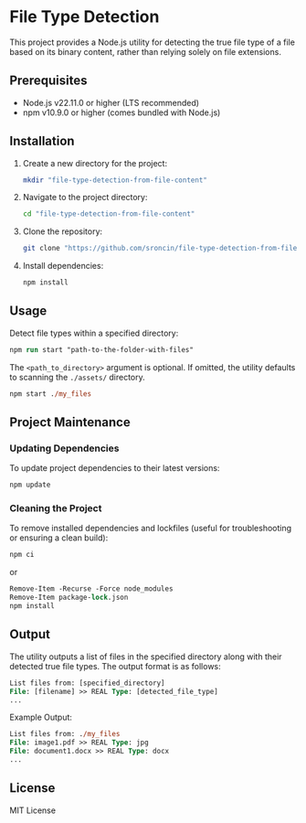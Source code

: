 # File Type Detection

This project provides a Node.js utility for detecting the true file type of a file based on its binary content, rather than relying solely on file extensions.

## Prerequisites

- Node.js v22.11.0 or higher (LTS recommended)
- npm v10.9.0 or higher (comes bundled with Node.js)

## Installation

1. Create a new directory for the project:

   ```bash
   mkdir "file-type-detection-from-file-content"
   ```

2. Navigate to the project directory:

   ```bash
   cd "file-type-detection-from-file-content"
   ```

3. Clone the repository:

   ```bash
   git clone "https://github.com/sroncin/file-type-detection-from-file-content.git" .
    ```

4. Install dependencies:

   ```ps
   npm install
   ```

## Usage

Detect file types within a specified directory:

```ps
npm run start "path-to-the-folder-with-files"
```

The `<path_to_directory>` argument is optional. If omitted, the utility defaults to scanning the `./assets/` directory.

```ps
npm start ./my_files
```

## Project Maintenance

### Updating Dependencies

To update project dependencies to their latest versions:

```ps
npm update
```

### Cleaning the Project

To remove installed dependencies and lockfiles (useful for troubleshooting or ensuring a clean build):

```ps
npm ci
```

or

```ps
Remove-Item -Recurse -Force node_modules
Remove-Item package-lock.json
npm install
```

## Output

The utility outputs a list of files in the specified directory along with their detected true file types. The output format is as follows:

```ps
List files from: [specified_directory]
File: [filename] >> REAL Type: [detected_file_type]
...
```

Example Output:

```ps
List files from: ./my_files
File: image1.pdf >> REAL Type: jpg
File: document1.docx >> REAL Type: docx
...
```

## License

MIT License
